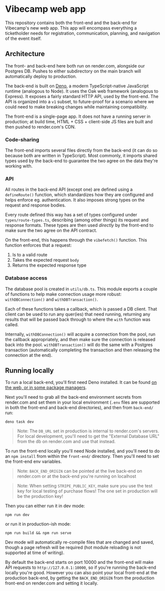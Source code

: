 
# Vibecamp web app

This repository contains both the front-end and the back-end for Vibecamp's new web app. This app will encompass everything a ticketholder needs for registration, communication, planning, and navigation of the event itself.

## Architecture

The front- and back-end here both run on render.com, alongside our Postgres DB. Pushes to either subdirectory on the main branch will automatically deploy to production.

The back-end is built on [Deno](https://deno.land), a modern TypeScript-native JavaScript runtime (analogous to Node). It uses the Oak web framework (analogous to Express). It exposes a fairly standard HTTP API, used by the front-end. The API is organized into a `v1` subset, to future-proof for a scenario where we could need to make breaking changes while maintaining compatibility.

The front-end is a single-page app. It does not have a running server in production; at build time, HTML + CSS + client-side JS files are built and then pushed to render.com's CDN.

### Code-sharing

The front-end imports several files directly from the back-end (it can do so because both are written in TypeScript). Most commonly, it imports shared types used by the back-end to guarantee the two agree on the data they're working with.

### API

All routes in the back-end API (except one) are defined using a `defineRoute()` function, which standardizes how they are configured and helps enforce eg. authentication. It also imposes strong types on the request and response bodies.

Every route defined this way has a set of types configured under `types/route-types.ts`, describing (among other things) its request and response formats. These types are then used *directly* by the front-end to make sure the two agree on the API contract.

On the front-end, this happens through the `vibefetch()` function. This function enforces that a request:
1. Is to a valid route
2. Takes the expected request `body`
3. Returns the expected response type

### Database access

The database pool is created in `utils/db.ts`. This module exports a couple of functions to help make connection usage more robust: `withDBConnection()` and `withDBTransaction()`.

Each of these functions takes a callback, which is passed a DB client. That client can be used to run any quer(ies) that need running, returning any results that will be passed back through to where the `with` function was called.

Internally, `withDBConnection()` will acquire a connection from the pool, run the callback appropriately, and then make sure the connection is released back into the pool. `withDBTransaction()` will do the same with a Postgres transaction (automatically completing the transaction and then releasing the connection at the end).

## Running locally

To run a local back-end, you'll first need Deno installed. It can be found [on the web, or in some package managers](https://deno.land/manual/getting_started/installation).

Next you'll need to grab all the back-end environment secrets from render.com and set them in your local environment (`.env` files are supported in both the front-end and back-end directories), and then from `back-end/` run:
```
deno task dev
```

> Note: The `DB_URL` set in production is internal to render.com's servers. For local development, you'll need to get the "External Database URL" from the db on render.com and use that instead.

To run the front-end locally you'll need Node installed, and you'll need to do an `npm install` from within the `front-end/` directory. Then you'll need to set the front-end env variables.

> Note: `BACK_END_ORIGIN` can be pointed at the live back-end on render.com or at the back-end you're running on localhost

> Note: When setting `STRIPE_PUBLIC_KEY`, make sure you use the test key for local testing of purchase flows! The one set in production will be the production key!

Then you can either run it in dev mode:
```
npm run dev
```
or run it in production-ish mode:
```
npm run build && npm run serve
```
Dev mode will automatically re-compile files that are changed and saved, though a page refresh will be required (hot module reloading is not supported at time of writing).

By default the back-end starts on port 10000 and the front-end will make API requests to `http://127.0.0.1:10000`, so if you're running the back-end locally you're good. However you can also point your local front-end at the production back-end, by getting the `BACK_END_ORIGIN` from the production front-end on render.com and setting it locally.